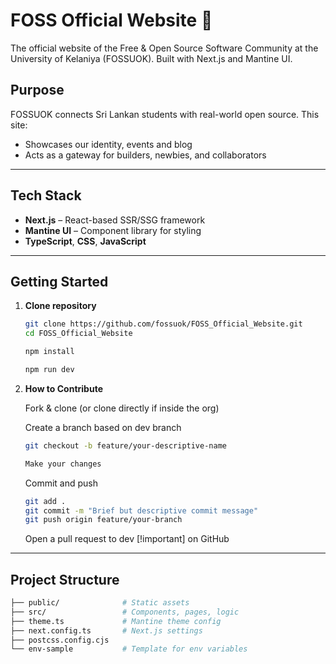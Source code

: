 # FOSS Official Website 🐧

The official website of the Free & Open Source Software Community at the University of Kelaniya (FOSSUOK). Built with Next.js and Mantine UI.


## Purpose

FOSSUOK connects Sri Lankan students with real-world open source. This site:

- Showcases our identity, events and blog
- Acts as a gateway for builders, newbies, and collaborators

---

## Tech Stack

- **Next.js** – React-based SSR/SSG framework
- **Mantine UI** – Component library for styling
- **TypeScript**, **CSS**, **JavaScript**

---

## Getting Started

1. **Clone repository**
   ```bash
   git clone https://github.com/fossuok/FOSS_Official_Website.git
   cd FOSS_Official_Website

   npm install

   npm run dev

2. **How to Contribute**

   Fork & clone (or clone directly if inside the org)

   Create a branch based on dev branch
    ```bash
    git checkout -b feature/your-descriptive-name
    
    Make your changes
    ```

   Commit and push
    ```bash
    git add .
    git commit -m "Brief but descriptive commit message"
    git push origin feature/your-branch
    ```
   Open a pull request to dev [!important] on GitHub 

---

## Project Structure

```bash
├── public/              # Static assets
├── src/                 # Components, pages, logic
├── theme.ts             # Mantine theme config
├── next.config.ts       # Next.js settings
├── postcss.config.cjs
└── env-sample           # Template for env variables
